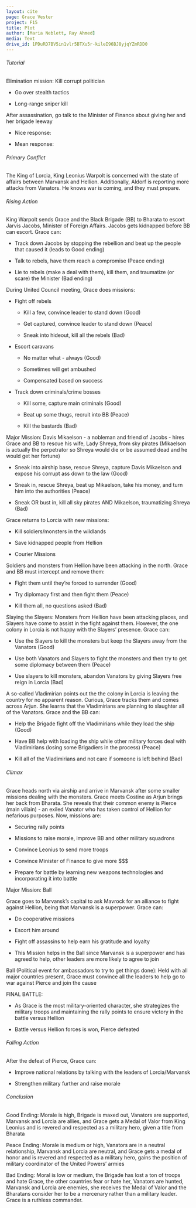 ```yaml
---
layout: cite
page: Grace Vester
project: F15
title: Plot
author: [Maria Neblett, Ray Ahmed]
media: Text
drive_id: 1PDuRD7BV5in1vlr5BTXu5r-kileI96BJ8yjqYZmRDD0
---
```

###### Tutorial

Elimination mission: Kill corrupt politician

- Go over stealth tactics

- Long-range sniper kill

After assassination, go talk to the Minister of Finance about giving her and her brigade leeway

- Nice response:

- Mean response:

###### Primary Conflict

The King of Lorcia, King Leonius Warpolt is concerned with the state of affairs between Marvansk and Hellion. Additionally, Aldorf is reporting more attacks from Vanators. He knows war is coming, and they must prepare.

###### Rising Action

King Warpolt sends Grace and the Black Brigade (BB) to Bharata to escort Jarvis Jacobs, Minister of Foreign Affairs. Jacobs gets kidnapped before BB can escort. Grace can:

- Track down Jacobs by stopping the rebellion and beat up the people that caused it (leads to Good ending)

- Talk to rebels, have them reach a compromise (Peace ending)

- Lie to rebels (make a deal with them), kill them, and traumatize (or scare) the Minister (Bad ending)

During United Council meeting, Grace does missions:

- Fight off rebels

    - Kill a few, convince leader to stand down (Good)

    - Get captured, convince leader to stand down (Peace)

    - Sneak into hideout, kill all the rebels (Bad)

- Escort caravans

    - No matter what - always (Good)

    - Sometimes will get ambushed

    - Compensated based on success

- Track down criminals/crime bosses

    - Kill some, capture main criminals (Good)

    - Beat up some thugs, recruit into BB (Peace)

    - Kill the bastards (Bad)

Major Mission: Davis Mikaelson - a nobleman and friend of Jacobs - hires Grace and BB to rescue his wife, Lady Shreya, from sky pirates (Mikaelson is actually the perpetrator so Shreya would die or be assumed dead and he would get her fortune)

- Sneak into airship base, rescue Shreya, capture Davis Mikaelson and expose his corrupt ass down to the law (Good)

- Sneak in, rescue Shreya, beat up Mikaelson, take his money, and turn him into the authorities (Peace)

- Sneak OR bust in, kill all sky pirates AND Mikaelson, traumatizing Shreya (Bad)

Grace returns to Lorcia with new missions:

- Kill soldiers/monsters in the wildlands

- Save kidnapped people from Hellion

- Courier Missions

Soldiers and monsters from Hellion have been attacking in the north. Grace and BB must intercept and remove them:

- Fight them until they’re forced to surrender (Good)

- Try diplomacy first and then fight them (Peace)

- Kill them all, no questions asked (Bad)

Slaying the Slayers: Monsters from Hellion have been attacking places, and Slayers have come to assist in the fight against them. However, the one colony in Lorcia is not happy with the Slayers’ presence. Grace can:

- Use the Slayers to kill the monsters but keep the Slayers away from the Vanators (Good)

- Use both Vanators and Slayers to fight the monsters  and then try to get some diplomacy between them (Peace)

- Use slayers to kill monsters, abandon Vanators by giving Slayers free reign in Lorcia (Bad)

A so-called Vladimirian points out the the colony in Lorcia is leaving the country for no apparent reason. Curious, Grace tracks them and comes across Arjun. She learns that the Vladimirians are planning to slaughter all of the Vanators. Grace and the BB can:

- Help the Brigade fight off the Vladimirians while they load the ship (Good)

- Have BB help with loading the ship while other military forces deal with Vladimirians (losing some Brigadiers in the process) (Peace)

- Kill all of the Vladimirians and not care if someone is left behind (Bad)

###### Climax

Grace heads north via airship and arrive in Marvansk after some smaller missions dealing with the monsters. Grace meets Costine as Arjun brings her back from Bharata. She reveals that their common enemy is Pierce (main villain) - an exiled Vanator who has taken control of Hellion for nefarious purposes. Now, missions are:

- Securing rally points

- Missions to raise morale, improve BB and other military squadrons

- Convince Leonius to send more troops

- Convince Minister of Finance to give more $$$

- Prepare for battle by learning new weapons technologies and incorporating it into battle

Major Mission: Ball

Grace goes to Marvansk’s capital to ask Mavrock for an alliance to fight against Hellion, being that Marvansk is a superpower. Grace can:

- Do cooperative missions

- Escort him around

- Fight off assassins to help earn his gratitude and loyalty

- This Mission helps in the Ball since Marvansk is a superpower and has agreed to help, other leaders are more likely to agree to join

Ball (Political event for ambassadors to try to get things done): Held with all major countries present, Grace must convince all the leaders to help go to war against Pierce and join the cause

FINAL BATTLE:

- As Grace is the most military-oriented character, she strategizes the military troops and maintaining the rally points to ensure victory in the battle versus Hellion

- Battle versus Hellion forces is won, Pierce defeated

###### Falling Action

After the defeat of Pierce, Grace can:

- Improve national relations by talking with the leaders of Lorcia/Marvansk

- Strengthen military further and raise morale

###### Conclusion

Good Ending: Morale is high, Brigade is maxed out, Vanators are supported, Marvansk and Lorcia are allies, and Grace gets a Medal of Valor from King Leonius and is revered and respected as a military hero, given a title from Bharata

Peace Ending: Morale is medium or high, Vanators are in a neutral relationship, Marvansk and Lorcia are neutral, and Grace gets a medal of honor and is revered and respected as a military hero, gains the position of military coordinator of the United Powers’ armies

Bad Ending: Moral is low or medium, the Brigade has lost a ton of troops and hate Grace, the other countries fear or hate her, Vanators are hunted, Marvansk and Lorcia are enemies, she receives the Medal of Valor and the Bharatans consider her to be a mercenary rather than a military leader. Grace is a ruthless commander.
